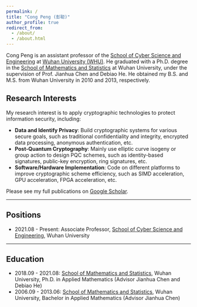 ```yaml
---
permalink: /
title: "Cong Peng (彭聪)"
author_profile: true
redirect_from: 
  - /about/
  - /about.html
---
```


Cong Peng is an assistant professor of the [School of Cyber Science and Engineering](https://cse.whu.edu.cn/) at [Wuhan University (WHU)](https://en.whu.edu.cn/). He graduated with a Ph.D. degree in the [School of Mathematics and Statistics](https://maths.whu.edu.cn/) at Wuhan University, under the supervision of Prof. Jianhua Chen and Debiao He. He obtained my B.S. and M.S. from Wuhan University in 2010 and 2013, respectively.

## Research Interests

My research interest is to apply cryptographic technologies to protect information security, including:
 - **Data and Identify Privacy**: Build cryptographic systems for various secure goals, such as traditional confidentiality and integrity, encrypted data processing, anonymous authentication, etc.
 - **Post-Quantum Cryptography**: Mainly use elliptic curve isogeny or group action to design PQC schemes, such as identity-based signatures, public-key encryption, ring signatures, etc.
 - **Software/Hardware Implementation**: Code on different platforms to improve cryptographic scheme efficiency, such as SIMD acceleration, GPU acceleration, FPGA acceleration, etc.

Please see my full publications on  [‪Google Scholar](https://scholar.google.com/citations?user=iUdr3DIAAAAJ&hl=zh-CN).

---
## Positions

- 2021.08 - Present: Associate Professor, [School of Cyber Science and Engineering](https://cse.whu.edu.cn/), Wuhan University

---
## Education

- 2018.09 - 2021.08: [School of Mathematics and Statistics](https://maths.whu.edu.cn/), Wuhan University, Ph.D. in Applied Mathematics (Advisor Jianhua Chen and Debiao He)
- 2006.09 - 2013.06: [School of Mathematics and Statistics](https://maths.whu.edu.cn/), Wuhan University, Bachelor in Applied Mathematics (Advisor Jianhua Chen)
